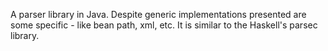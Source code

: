 A parser library in Java. Despite generic implementations presented are some specific - like bean path, xml, etc. It is similar to the Haskell's parsec library.